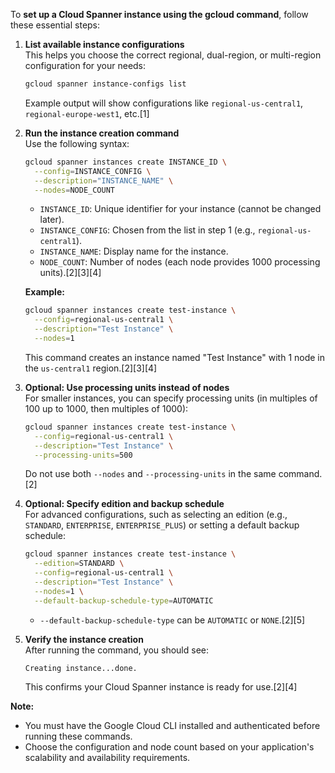To **set up a Cloud Spanner instance using the gcloud command**, follow these essential steps:

1. **List available instance configurations**  
   This helps you choose the correct regional, dual-region, or multi-region configuration for your needs:
   ```bash
   gcloud spanner instance-configs list
   ```
   Example output will show configurations like `regional-us-central1`, `regional-europe-west1`, etc.[1]

2. **Run the instance creation command**  
   Use the following syntax:
   ```bash
   gcloud spanner instances create INSTANCE_ID \
     --config=INSTANCE_CONFIG \
     --description="INSTANCE_NAME" \
     --nodes=NODE_COUNT
   ```
   - `INSTANCE_ID`: Unique identifier for your instance (cannot be changed later).
   - `INSTANCE_CONFIG`: Chosen from the list in step 1 (e.g., `regional-us-central1`).
   - `INSTANCE_NAME`: Display name for the instance.
   - `NODE_COUNT`: Number of nodes (each node provides 1000 processing units).[2][3][4]

   **Example:**
   ```bash
   gcloud spanner instances create test-instance \
     --config=regional-us-central1 \
     --description="Test Instance" \
     --nodes=1
   ```
   This command creates an instance named "Test Instance" with 1 node in the `us-central1` region.[2][3][4]

3. **Optional: Use processing units instead of nodes**  
   For smaller instances, you can specify processing units (in multiples of 100 up to 1000, then multiples of 1000):
   ```bash
   gcloud spanner instances create test-instance \
     --config=regional-us-central1 \
     --description="Test Instance" \
     --processing-units=500
   ```
   Do not use both `--nodes` and `--processing-units` in the same command.[2]

4. **Optional: Specify edition and backup schedule**  
   For advanced configurations, such as selecting an edition (e.g., `STANDARD`, `ENTERPRISE`, `ENTERPRISE_PLUS`) or setting a default backup schedule:
   ```bash
   gcloud spanner instances create test-instance \
     --edition=STANDARD \
     --config=regional-us-central1 \
     --description="Test Instance" \
     --nodes=1 \
     --default-backup-schedule-type=AUTOMATIC
   ```
   - `--default-backup-schedule-type` can be `AUTOMATIC` or `NONE`.[2][5]

5. **Verify the instance creation**  
   After running the command, you should see:
   ```
   Creating instance...done.
   ```
   This confirms your Cloud Spanner instance is ready for use.[2][4]

**Note:**  
- You must have the Google Cloud CLI installed and authenticated before running these commands.
- Choose the configuration and node count based on your application's scalability and availability requirements.

